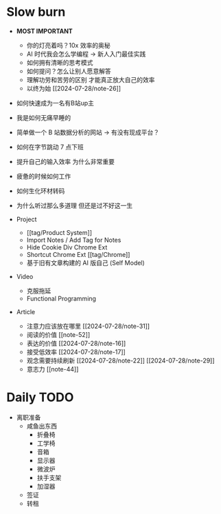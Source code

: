 # Slow burn
- **MOST IMPORTANT**
  - 你的灯亮着吗？10x 效率的奥秘
  - AI 时代我会怎么学编程 -> 新人入门最佳实践
  - 如何拥有清晰的思考模式
  - 如何提问？怎么让别人愿意解答
  - 理解功劳和苦劳的区别 才能真正放大自己的效率
  - 以终为始 [[2024-07-28/note-26]]

- 如何快速成为一名有B站up主
- 我是如何无痛早睡的
- 简单做一个 B 站数据分析的网站 -> 有没有现成平台？
- 如何在字节跳动 7 点下班
- 提升自己的输入效率 为什么非常重要
- 疲惫的时候如何工作
- 如何生化环材转码
- 为什么听过那么多道理 但还是过不好这一生

- Project
  - [[tag/Product System]]
  - Import Notes / Add Tag for Notes
  - Hide Cookie Div Chrome Ext
  - Shortcut Chrome Ext [[tag/Chrome]]
  - 基于旧有文章构建的 AI 版自己 (Self Model)
- Video
  - 克服拖延
  - Functional Programming
- Article
  - 注意力应该放在哪里 [[2024-07-28/note-31]]
  - 阅读的价值 [[note-52]]
  - 表达的价值 [[2024-07-28/note-16]]
  - 接受低效率 [[2024-07-28/note-17]]
  - 观念需要持续刷新 [[2024-07-28/note-22]] [[2024-07-28/note-29]]
  - 意志力 [[note-44]]

# Daily TODO
- 离职准备
  - 咸鱼出东西
    - 折叠椅
    - 工学椅
    - 音箱
    - 显示器
    - 微波炉
    - 扶手支架
    - 加湿器
  - 签证
  - 转租